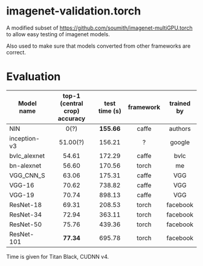 imagenet-validation.torch
=========================

A modified subset of https://github.com/soumith/imagenet-multiGPU.torch to allow
easy testing of imagenet models.

Also used to make sure that models converted from other frameworks are correct.

# Evaluation

|Model name| top-1 (central crop) accuracy | test time (s) | framework | trained by |
|---|:---:|:---:|:---:|:---:|
|NIN          | 0(?) | __155.66__ | caffe | authors |
|inception-v3 | 51.00(?) | 156.21 | ? | google |
|bvlc_alexnet | 54.61 | 172.29 | caffe | bvlc |
|bn-alexnet   | 56.60 | 170.56 | torch | me  |
|VGG_CNN_S    | 63.06 | 175.31 | caffe | VGG |
|VGG-16       | 70.62 | 738.82 | caffe | VGG |
|VGG-19       | 70.74 | 898.13 | caffe | VGG |
|ResNet-18    | 69.31 | 208.53 | torch | facebook |
|ResNet-34    | 72.94 | 363.11 | torch | facebook |
|ResNet-50    | 75.76 | 439.36 | torch | facebook |
|ResNet-101   | __77.34__ | 695.78 | torch | facebook |

Time is given for Titan Black, CUDNN v4.

